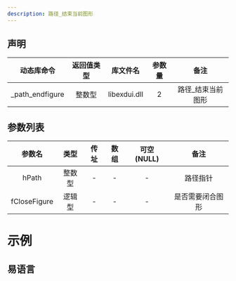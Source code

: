 ```yaml
---
description: 路径_结束当前图形
---
```





## 声明

|   动态库命令    | 返回值类型 |   库文件名   | 参数量 |       备注        |
| :-------------: | :--------: | :----------: | :----: | :---------------: |
| _path_endfigure |   整数型   | libexdui.dll |   2    | 路径_结束当前图形 |

## 参数列表

|    参数名    |  类型  | 传址 | 数组 | 可空(NULL) |       备注       |
| :----------: | :----: | :--: | :--: | :--------: | :--------------: |
|    hPath     | 整数型 |  -   |  -   |     -      |     路径指针     |
| fCloseFigure | 逻辑型 |  -   |  -   |     -      | 是否需要闭合图形 |



# 示例

## 易语言
